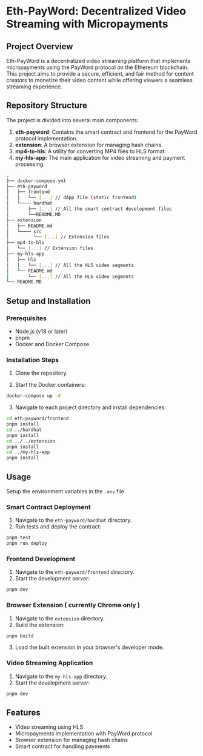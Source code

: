 # Eth-PayWord: Decentralized Video Streaming with Micropayments

## Project Overview

Eth-PayWord is a decentralized video streaming platform that implements micropayments using the PayWord protocol on the Ethereum blockchain. This project aims to provide a secure, efficient, and fair method for content creators to monetize their video content while offering viewers a seamless streaming experience.

## Repository Structure

The project is divided into several main components:

1. **eth-payword**: Contains the smart contract and frontend for the PayWord protocol implementation.
2. **extension**: A browser extension for managing hash chains.
3. **mp4-to-hls**: A utility for converting MP4 files to HLS format.
4. **my-hls-app**: The main application for video streaming and payment processing.

```bash
.
├── docker-compose.yml
├── eth-payword
│   ├── frontend
│   │   └── [...] // dApp file (static frontend)
│   └──── hardhat
│       ├── [...] // All the smart contract development files
│       └──README.MD
├── extension
│   ├── README.md
│   └──── src
│         └── [...] // Extension files
├── mp4-to-hls
│   └── [...] // Extension files
├── my-hls-app
│   ├── hls
|   |   └── [...] // All the HLS video segments
│   └── README.md
|       └── [...] // All the HLS video segments
└── README.MD
```

## Setup and Installation

### Prerequisites

- Node.js (v18 or later)
- pnpm
- Docker and Docker Compose

### Installation Steps

1. Clone the repository.

2. Start the Docker containers:

```bash
docker-compose up -d
```

3. Navigate to each project directory and install dependencies:

```bash
cd eth-payword/frontend
pnpm install
cd ../hardhat
pnpm install
cd ../../extension
pnpm install
cd ../my-hls-app
pnpm install
```

## Usage

Setup the environment variables in the `.env` file.

### Smart Contract Deployment

1. Navigate to the `eth-payword/hardhat` directory.
2. Run tests and deploy the contract:

```bash
pnpm test
pnpm run deploy
```

### Frontend Development

1. Navigate to the `eth-payword/frontend` directory.
2. Start the development server:

```bash
pnpm dev
```

### Browser Extension ( currently Chrome only )

1. Navigate to the `extension` directory.
2. Build the extension:

```bash
pnpm build
```

3. Load the built extension in your browser's developer mode.

### Video Streaming Application

1. Navigate to the `my-hls-app` directory.
2. Start the development server:

```bash
pnpm dev
```

## Features

- Video streaming using HLS
- Micropayments implementation with PayWord protocol
- Browser extension for managing hash chains
- Smart contract for handling payments
